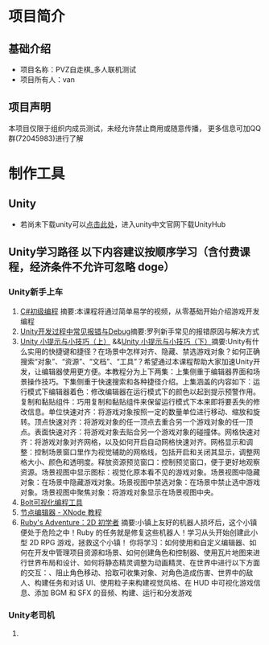 #  项目简介
## 基础介绍
- 项目名称：PVZ自走棋_多人联机测试
- 项目所有人：van
## 项目声明
本项目仅限于组织内成员测试，未经允许禁止商用或随意传播，
更多信息可加QQ群(72045983)进行了解

# 制作工具
## Unity
- 若尚未下载unity可以[点击此处](https://unity.cn/)，进入unity中文官网下载UnityHub

## Unity学习路径   以下内容建议按顺序学习（含付费课程，经济条件不允许可忽略 doge）

### Unity新手上车
1. [C#初级编程](https://learn.u3d.cn/tutorial/beginner-gameplay-scripting) 摘要:本课程将通过简单易学的视频，从零基础开始介绍游戏开发编程
2. [Unity开发过程中常见报错与Debug](https://learn.u3d.cn/tutorial/unity-errors-debug)摘要:罗列新手常见的报错原因与解决方式
3. [Unity 小提示与小技巧（上）](https://learn.u3d.cn/tutorial/unity-xiao-ti-shi-yu-xiao-ji-qiao-shang)    &&[Unity 小提示与小技巧（下）](https://learn.u3d.cn/tutorial/unity-xiao-ti-shi-yu-xiao-ji-qiao-xia)摘要:Unity有什么实用的快捷键和捷径？在场景中怎样对齐、隐藏、禁选游戏对象？如何正确搜索“对象”、“资源”、“文档”、“工具”？希望通过本课程帮助大家加速Unity开发，让编辑器使用更方便。本教程分为上下两集：上集侧重于编辑器界面和场景操作技巧。下集侧重于快速搜索和各种捷径介绍。上集涵盖的内容如下：运行模式下编辑器着色：修改编辑器在运行模式下的颜色以起到提示预警作用。复制和黏贴组件：巧用复制和黏贴组件来保留运行模式下本来即将要丢失的修改信息。单位快速对齐：将游戏对象按照一定的数量单位进行移动、缩放和旋转。顶点快速对齐：将游戏对象的任一顶点去重合另一个游戏对象的任一顶点。表面快速对齐：将游戏对象去贴合另一个游戏对象的碰撞体。网格快速对齐：将游戏对象对齐网格，以及如何开启自动网格快速对齐。网格显示和调整：控制场景窗口里作为视觉辅助的网格线，包括开启和关闭其显示，调整网格大小、颜色和透明度。释放资源预览窗口：控制预览窗口，便于更好地观察资源。场景视图中显示图标：视觉化原本看不见的游戏对象。场景视图中隐藏对象：在场景中隐藏游戏对象。场景视图中禁选对象：在场景中禁止选中游戏对象。场景视图中聚焦对象：将游戏对象显示在场景视图中央。
4. [Bolt可视化编程工具](https://learn.u3d.cn/tutorial/bolt-mstudio)
5. [节点编辑器 - XNode 教程](https://learn.u3d.cn/tutorial/xnode_gbe)
6. [Ruby's Adventure：2D 初学者](https://learn.u3d.cn/tutorial/unity-ruby-adventure) 摘要:小镇上友好的机器人损坏后，这个小镇便处于危险之中！Ruby 的任务就是修复这些机器人！学习从头开始创建此小型 2D RPG 游戏，拯救这个小镇！ 你将学习：如何使用和自定义编辑器、如何在开发中管理项目资源和场景、如何创建角色和控制器、使用瓦片地图来进行世界布局和设计、如何将静态精灵调整为动画精灵、在世界中进行以下方面的交互：、阻止角色移动、拾取可收集对象、对角色造成伤害、世界中的敌人、构建任务和对话 UI、使用粒子来构建视觉风格、在 HUD 中可视化游戏信息、添加 BGM 和 SFX 的音频、构建、运行和分发游戏

### Unity老司机
1.
